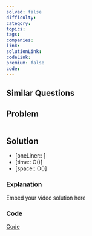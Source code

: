 ```yaml
---
solved: false
difficulty: 
category: 
topics: 
tags: 
companies: 
link: 
solutionLink: 
codeLink: 
premium: false
code:
---
```

## Similar Questions


## Problem

```
```
## Solution

- [oneLiner:: ]
- [time:: O()]
- [space:: O()]

### Explanation

Embed your video solution here

### Code

[Code]()